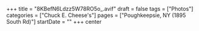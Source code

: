 +++
title = "8KBefN6Ldzz5W78RO5o_.avif"
draft = false
tags = ["Photos"]
categories = ["Chuck E. Cheese's"]
pages = ["Poughkeepsie, NY (1895 South Rd)"]
startDate = ""
+++
center
